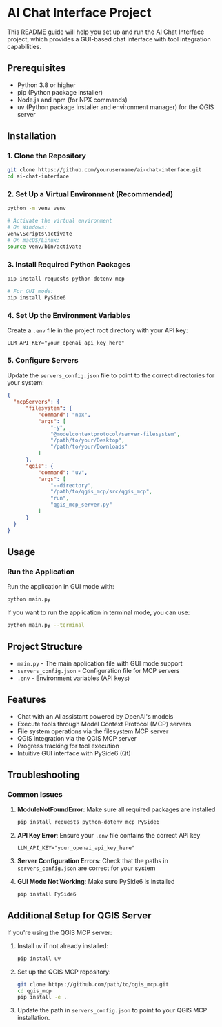 # AI Chat Interface Project

This README guide will help you set up and run the AI Chat Interface project, which provides a GUI-based chat interface with tool integration capabilities.

## Prerequisites

- Python 3.8 or higher
- pip (Python package installer)
- Node.js and npm (for NPX commands)
- uv (Python package installer and environment manager) for the QGIS server

## Installation

### 1. Clone the Repository

```bash
git clone https://github.com/yourusername/ai-chat-interface.git
cd ai-chat-interface
```

### 2. Set Up a Virtual Environment (Recommended)

```bash
python -m venv venv

# Activate the virtual environment
# On Windows:
venv\Scripts\activate
# On macOS/Linux:
source venv/bin/activate
```

### 3. Install Required Python Packages

```bash
pip install requests python-dotenv mcp

# For GUI mode:
pip install PySide6
```

### 4. Set Up the Environment Variables

Create a `.env` file in the project root directory with your API key: 

```
LLM_API_KEY="your_openai_api_key_here"
```

### 5. Configure Servers

Update the `servers_config.json` file to point to the correct directories for your system:

```json
{
  "mcpServers": {
      "filesystem": {
          "command": "npx",
          "args": [
              "-y",
              "@modelcontextprotocol/server-filesystem",
              "/path/to/your/Desktop",
              "/path/to/your/Downloads"
          ]
      },
      "qgis": {
          "command": "uv",
          "args": [
              "--directory",
              "/path/to/qgis_mcp/src/qgis_mcp",
              "run",
              "qgis_mcp_server.py"
          ]
      }
  }
}
```

## Usage

### Run the Application

Run the application in GUI mode with:

```bash
python main.py
```

If you want to run the application in terminal mode, you can use:

```bash
python main.py --terminal
```

## Project Structure

- `main.py` - The main application file with GUI mode support
- `servers_config.json` - Configuration file for MCP servers
- `.env` - Environment variables (API keys)

## Features

- Chat with an AI assistant powered by OpenAI's models
- Execute tools through Model Context Protocol (MCP) servers
- File system operations via the filesystem MCP server
- QGIS integration via the QGIS MCP server
- Progress tracking for tool execution
- Intuitive GUI interface with PySide6 (Qt)

## Troubleshooting

### Common Issues

1. **ModuleNotFoundError**: Make sure all required packages are installed
   ```bash
   pip install requests python-dotenv mcp PySide6
   ```

2. **API Key Error**: Ensure your `.env` file contains the correct API key
   ```
   LLM_API_KEY="your_openai_api_key_here"
   ```

3. **Server Configuration Errors**: Check that the paths in `servers_config.json` are correct for your system

4. **GUI Mode Not Working**: Make sure PySide6 is installed
   ```bash
   pip install PySide6
   ```

## Additional Setup for QGIS Server

If you're using the QGIS MCP server:

1. Install `uv` if not already installed:
   ```bash
   pip install uv
   ```

2. Set up the QGIS MCP repository:
   ```bash
   git clone https://github.com/path/to/qgis_mcp.git
   cd qgis_mcp
   pip install -e .
   ```

3. Update the path in `servers_config.json` to point to your QGIS MCP installation.